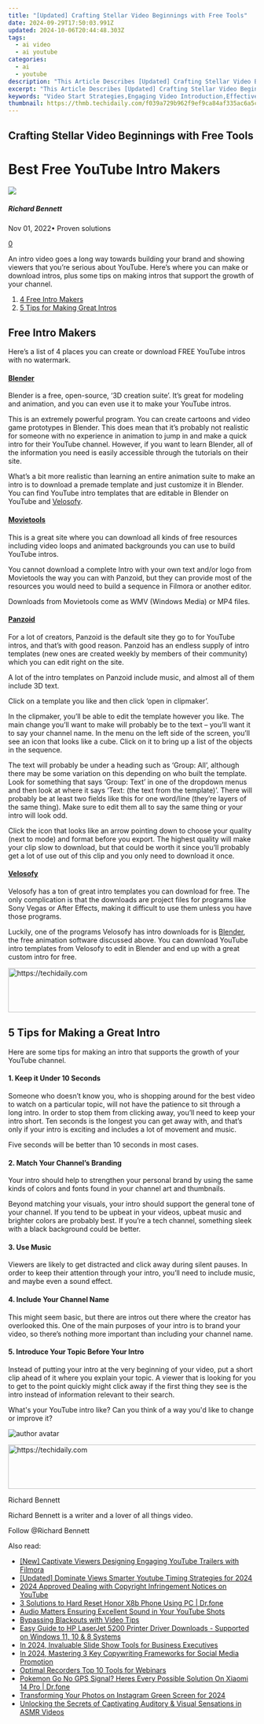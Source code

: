 ```yaml
---
title: "[Updated] Crafting Stellar Video Beginnings with Free Tools"
date: 2024-09-29T17:50:03.991Z
updated: 2024-10-06T20:44:48.303Z
tags:
  - ai video
  - ai youtube
categories:
  - ai
  - youtube
description: "This Article Describes [Updated] Crafting Stellar Video Beginnings with Free Tools"
excerpt: "This Article Describes [Updated] Crafting Stellar Video Beginnings with Free Tools"
keywords: "Video Start Strategies,Engaging Video Introduction,Effective Video Openings,Video Launch Techniques,Captivating Beginnings,Free Video Tools,Unique Video Hooks"
thumbnail: https://thmb.techidaily.com/f039a729b962f9ef9ca84af335ac6a5c033da72e1971abe6cb320e3e4a83ec5c.jpg
---
```


## Crafting Stellar Video Beginnings with Free Tools

# Best Free YouTube Intro Makers

![](https://images.wondershare.com/filmora/article-images/richard-bennett.jpg)

##### Richard Bennett

 Nov 01, 2022• Proven solutions

[0](#commentsBoxSeoTemplate)

An intro video goes a long way towards building your brand and showing viewers that you’re serious about YouTube. Here’s where you can make or download intros, plus some tips on making intros that support the growth of your channel.

1. [4 Free Intro Makers](#makers)
2. [5 Tips for Making Great Intros](#tips)

## Free Intro Makers

Here’s a list of 4 places you can create or download FREE YouTube intros with no watermark.

#### [Blender](https://www.blender.org/)

Blender is a free, open-source, ‘3D creation suite’. It’s great for modeling and animation, and you can even use it to make your YouTube intros.

This is an extremely powerful program. You can create cartoons and video game prototypes in Blender. This does mean that it’s probably not realistic for someone with no experience in animation to jump in and make a quick intro for their YouTube channel. However, if you want to learn Blender, all of the information you need is easily accessible through the tutorials on their site.

What’s a bit more realistic than learning an entire animation suite to make an intro is to download a premade template and just customize it in Blender. You can find YouTube intro templates that are editable in Blender on YouTube and [Velosofy](#velosofy).

#### [Movietools](http://www.movietools.info/)

This is a great site where you can download all kinds of free resources including video loops and animated backgrounds you can use to build YouTube intros.

You cannot download a complete Intro with your own text and/or logo from Movietools the way you can with Panzoid, but they can provide most of the resources you would need to build a sequence in Filmora or another editor.

Downloads from Movietools come as WMV (Windows Media) or MP4 files.

#### [Panzoid](https://panzoid.com/)

 For a lot of creators, Panzoid is the default site they go to for YouTube intros, and that’s with good reason. Panzoid has an endless supply of intro templates (new ones are created weekly by members of their community) which you can edit right on the site.

A lot of the intro templates on Panzoid include music, and almost all of them include 3D text.

Click on a template you like and then click ‘open in clipmaker’.

In the clipmaker, you’ll be able to edit the template however you like. The main change you’ll want to make will probably be to the text – you’ll want it to say your channel name. In the menu on the left side of the screen, you’ll see an icon that looks like a cube. Click on it to bring up a list of the objects in the sequence.

The text will probably be under a heading such as ‘Group: All’, although there may be some variation on this depending on who built the template. Look for something that says ‘Group: Text’ in one of the dropdown menus and then look at where it says ‘Text: (the text from the template)’. There will probably be at least two fields like this for one word/line (they’re layers of the same thing). Make sure to edit them all to say the same thing or your intro will look odd.

Click the icon that looks like an arrow pointing down to choose your quality (next to mode) and format before you export. The highest quality will make your clip slow to download, but that could be worth it since you’ll probably get a lot of use out of this clip and you only need to download it once.

#### [Velosofy](https://www.velosofy.com/)

Velosofy has a ton of great intro templates you can download for free. The only complication is that the downloads are project files for programs like Sony Vegas or After Effects, making it difficult to use them unless you have those programs.

Luckily, one of the programs Velosofy has intro downloads for is [Blender](#blender), the free animation software discussed above. You can download YouTube intro templates from Velosofy to edit in Blender and end up with a great custom intro for free.

<!-- affiliate ads begin -->
<a href="https://appsumo.8odi.net/c/5597632/2123732/7443" target="_top" id="2123732">
  <img src="//a.impactradius-go.com/display-ad/7443-2123732" border="0" alt="https://techidaily.com" width="600" height="90"/>
</a>
<img height="0" width="0" src="https://appsumo.8odi.net/i/5597632/2123732/7443" style="position:absolute;visibility:hidden;" border="0" />
<!-- affiliate ads end -->

## 5 Tips for Making a Great Intro

Here are some tips for making an intro that supports the growth of your YouTube channel.

#### 1\. Keep it Under 10 Seconds

Someone who doesn’t know you, who is shopping around for the best video to watch on a particular topic, will not have the patience to sit through a long intro. In order to stop them from clicking away, you’ll need to keep your intro short. Ten seconds is the longest you can get away with, and that’s only if your intro is exciting and includes a lot of movement and music.

Five seconds will be better than 10 seconds in most cases.

#### 2\. Match Your Channel’s Branding

Your intro should help to strengthen your personal brand by using the same kinds of colors and fonts found in your channel art and thumbnails.

Beyond matching your visuals, your intro should support the general tone of your channel. If you tend to be upbeat in your videos, upbeat music and brighter colors are probably best. If you’re a tech channel, something sleek with a black background could be better.

#### 3\. Use Music

Viewers are likely to get distracted and click away during silent pauses. In order to keep their attention through your intro, you’ll need to include music, and maybe even a sound effect.

#### 4\. Include Your Channel Name

This might seem basic, but there are intros out there where the creator has overlooked this. One of the main purposes of your intro is to brand your video, so there’s nothing more important than including your channel name.

#### 5\. Introduce Your Topic Before Your Intro

Instead of putting your intro at the very beginning of your video, put a short clip ahead of it where you explain your topic. A viewer that is looking for you to get to the point quickly might click away if the first thing they see is the intro instead of information relevant to their search.

 What's your YouTube intro like? Can you think of a way you'd like to change or improve it?

![author avatar](https://images.wondershare.com/filmora/article-images/richard-bennett.jpg)

<!-- affiliate ads begin -->
<a href="https://appsumo.8odi.net/c/5597632/2037319/7443" target="_top" id="2037319">
  <img src="//a.impactradius-go.com/display-ad/7443-2037319" border="0" alt="https://techidaily.com" width="728" height="90"/>
</a>
<img height="0" width="0" src="https://appsumo.8odi.net/i/5597632/2037319/7443" style="position:absolute;visibility:hidden;" border="0" />
<!-- affiliate ads end -->

Richard Bennett

Richard Bennett is a writer and a lover of all things video.

Follow @Richard Bennett

<ins class="adsbygoogle"
      style="display:block"
      data-ad-client="ca-pub-7571918770474297"
      data-ad-slot="8358498916"
      data-ad-format="auto"
      data-full-width-responsive="true"></ins>

<span class="atpl-alsoreadstyle">Also read:</span>
<div><ul>
<li><a href="https://youtube-video-recordings.techidaily.com/new-captivate-viewers-designing-engaging-youtube-trailers-with-filmora/"><u>[New] Captivate Viewers Designing Engaging YouTube Trailers with Filmora</u></a></li>
<li><a href="https://youtube-webster.techidaily.com/ed-dominate-views-smarter-youtube-timing-strategies-for-2024/"><u>[Updated] Dominate Views Smarter Youtube Timing Strategies for 2024</u></a></li>
<li><a href="https://youtube-clips.techidaily.com/2024-approved-dealing-with-copyright-infringement-notices-on-youtube/"><u>2024 Approved Dealing with Copyright Infringement Notices on YouTube</u></a></li>
<li><a href="https://phone-solutions.techidaily.com/3-solutions-to-hard-reset-honor-x8b-phone-using-pc-drfone-by-drfone-reset-android-reset-android/"><u>3 Solutions to Hard Reset Honor X8b Phone Using PC | Dr.fone</u></a></li>
<li><a href="https://youtube-clips.techidaily.com/audio-matters-ensuring-excellent-sound-in-your-youtube-shots/"><u>Audio Matters Ensuring Excellent Sound in Your YouTube Shots</u></a></li>
<li><a href="https://youtube-clips.techidaily.com/bypassing-blackouts-with-video-tips/"><u>Bypassing Blackouts with Video Tips</u></a></li>
<li><a href="https://win-amazing.techidaily.com/easy-guide-to-hp-laserjet-5200-printer-driver-downloads-supported-on-windows-11-10-and-8-systems/"><u>Easy Guide to HP LaserJet 5200 Printer Driver Downloads - Supported on Windows 11, 10 & 8 Systems</u></a></li>
<li><a href="https://extra-approaches.techidaily.com/in-2024-invaluable-slide-show-tools-for-business-executives/"><u>In 2024, Invaluable Slide Show Tools for Business Executives</u></a></li>
<li><a href="https://facebook-video-content.techidaily.com/in-2024-mastering-3-key-copywriting-frameworks-for-social-media-promotion/"><u>In 2024, Mastering 3 Key Copywriting Frameworks for Social Media Promotion</u></a></li>
<li><a href="https://youtube-clips.techidaily.com/optimal-recorders-top-10-tools-for-webinars/"><u>Optimal Recorders Top 10 Tools for Webinars</u></a></li>
<li><a href="https://android-pokemon-go.techidaily.com/pokemon-go-no-gps-signal-heres-every-possible-solution-on-xiaomi-14-pro-drfone-by-drfone-virtual-android/"><u>Pokemon Go No GPS Signal? Heres Every Possible Solution On Xiaomi 14 Pro | Dr.fone</u></a></li>
<li><a href="https://instagram-clips.techidaily.com/transforming-your-photos-on-instagram-green-screen-for-2024/"><u>Transforming Your Photos on Instagram Green Screen for 2024</u></a></li>
<li><a href="https://youtube-clips.techidaily.com/unlocking-the-secrets-of-captivating-auditory-and-visual-sensations-in-asmr-videos/"><u>Unlocking the Secrets of Captivating Auditory & Visual Sensations in ASMR Videos</u></a></li>
</ul></div>

